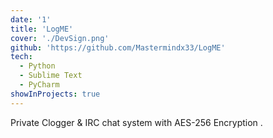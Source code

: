 ```yaml
---
date: '1'
title: 'LogME'
cover: './DevSign.png'
github: 'https://github.com/Mastermindx33/LogME'
tech:
  - Python
  - Sublime Text
  - PyCharm
showInProjects: true
---
```


Private Clogger & IRC chat system with AES-256 Encryption .
